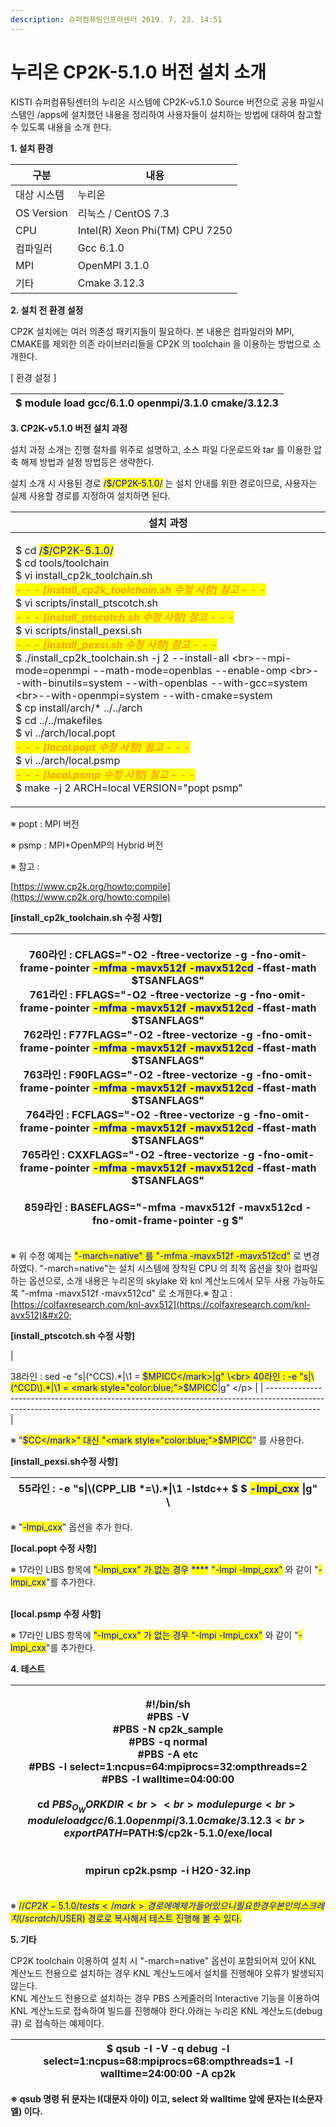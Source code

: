 ```yaml
---
description: 슈퍼컴퓨팅인프라센터 2019. 7. 23. 14:51
---
```


# 누리온 CP2K-5.1.0 버전 설치 소개

KISTI 슈퍼컴퓨팅센터의 누리온 시스템에 CP2K-v5.1.0 Source 버전으로 공용 파일시스템인 /apps에 설치했던 내용을 정리하여 사용자들이 설치하는 방법에 대하여 참고할 수 있도록 내용을 소개 한다.



**1. 설치 환경**&#x20;

|  **구분**     | **내용**                          |
| ----------- | ------------------------------- |
|  대상 시스템     |  누리온                            |
| OS Version  |  리눅스 / CentOS 7.3               |
|  CPU        |  Intel(R) Xeon Phi(TM) CPU 7250 |
|  컴파일러       |  Gcc 6.1.0                      |
|  MPI        |  OpenMPI 3.1.0                  |
|  기타         |  Cmake 3.12.3                   |



**2. 설치 전 환경 설정**

&#x20;CP2K 설치에는 여러 의존성 패키지들이 필요하다. 본 내용은 컴파일러와 MPI, CMAKE를 제외한 의존 라이브러리들을 CP2K 의 toolchain 을 이용하는 방법으로 소개한다.

&#x20;\[ 환경 설정 ]

|  $ module load gcc/6.1.0 openmpi/3.1.0 cmake/3.12.3 |
| --------------------------------------------------- |



&#x20;**3. CP2K-v5.1.0 버전 설치 과정**

&#x20;설치 과정 소개는 진행 절차를 위주로 설명하고, 소스 파일 다운로드와 tar 를 이용한 압축 해제 방법과 설정 방법등은 생략한다. &#x20;

설치 소개 시 사용된 경로 <mark style="color:blue;">/$/CP2K-5.1.0/</mark> 는 설치 안내를 위한 경로이므로, 사용자는 실제 사용할 경로를 지정하여 설치하면 된다. &#x20;

|  **설치 과정**                                                                                                                                                                                                                                                                                                                                                                                                                                                                                                                                                                                                                                                                                                                                                                                                                                                                                                                                                                                                                                                                                                                                                                                                |
| --------------------------------------------------------------------------------------------------------------------------------------------------------------------------------------------------------------------------------------------------------------------------------------------------------------------------------------------------------------------------------------------------------------------------------------------------------------------------------------------------------------------------------------------------------------------------------------------------------------------------------------------------------------------------------------------------------------------------------------------------------------------------------------------------------------------------------------------------------------------------------------------------------------------------------------------------------------------------------------------------------------------------------------------------------------------------------------------------------------------------------------------------------------------------------------------------------- |
| <p> $ cd <mark style="color:blue;">/$/CP2K-5.1.0/</mark><br> $ cd tools/toolchain<br> $ vi install_cp2k_toolchain.sh<br>  <em><mark style="color:orange;"><strong>- - - [install_cp2k_toolchain.sh 수정 사항] 참고 - - -</strong></mark></em><br> $ vi scripts/install_ptscotch.sh <br>  <em><mark style="color:orange;"><strong>- - - [install_ptscotch.sh 수정 사항] 참고 - - -</strong></mark></em><br> $ vi scripts/install_pexsi.sh<br>  <em><strong>  </strong><mark style="color:orange;"><strong>- - - [install_pexsi.sh 수정 사항] 참고 - - -</strong></mark></em><br> $ ./install_cp2k_toolchain.sh -j 2 --install-all \<br>--mpi-mode=openmpi --math-mode=openblas --enable-omp \<br>--with-binutils=system --with-openblas --with-gcc=system \<br>--with-openmpi=system --with-cmake=system<br> $ cp install/arch/* ../../arch<br> $ cd ../../makefiles<br> $ vi ../arch/local.popt<br> <em><strong>  </strong><mark style="color:orange;"><strong>- - - [local.popt 수정 사항] 참고 - - -</strong></mark></em><br> $ vi ../arch/local.psmp<br> <em><strong>  </strong><mark style="color:orange;"><strong>- - - [local.psmp 수정 사항] 참고 - - -</strong></mark></em><br>  $ make -j 2 ARCH=local VERSION="popt psmp"</p> |

※ popt : MPI 버전

※ psmp : MPI+OpenMP의 Hybrid 버전

※ 참고 :&#x20;

[https://www.cp2k.org/howto:compile](https://www.cp2k.org/howto:compile)



**\[install\_cp2k\_toolchain.sh 수정 사항]**&#x20;

| <p> 760라인 : CFLAGS="-O2 -ftree-vectorize -g -fno-omit-frame-pointer <mark style="color:blue;">-mfma -mavx512f -mavx512cd</mark> -ffast-math $TSANFLAGS"<br> 761라인 : FFLAGS="-O2 -ftree-vectorize -g -fno-omit-frame-pointer <mark style="color:blue;">-mfma -mavx512f -mavx512cd</mark> -ffast-math $TSANFLAGS"<br> 762라인 : F77FLAGS="-O2 -ftree-vectorize -g -fno-omit-frame-pointer <mark style="color:blue;">-mfma -mavx512f -mavx512cd</mark> -ffast-math $TSANFLAGS"<br> 763라인 : F90FLAGS="-O2 -ftree-vectorize -g -fno-omit-frame-pointer <mark style="color:blue;">-mfma -mavx512f -mavx512cd</mark> -ffast-math $TSANFLAGS"<br> 764라인 : FCFLAGS="-O2 -ftree-vectorize -g -fno-omit-frame-pointer <mark style="color:blue;">-mfma -mavx512f -mavx512cd</mark> -ffast-math $TSANFLAGS"<br> 765라인 : CXXFLAGS="-O2 -ftree-vectorize -g -fno-omit-frame-pointer <mark style="color:blue;">-mfma -mavx512f -mavx512cd</mark> -ffast-math $TSANFLAGS"<br> <br> 859라인 : BASEFLAGS="-mfma -mavx512f -mavx512cd -fno-omit-frame-pointer -g $"</p> |
| ----------------------------------------------------------------------------------------------------------------------------------------------------------------------------------------------------------------------------------------------------------------------------------------------------------------------------------------------------------------------------------------------------------------------------------------------------------------------------------------------------------------------------------------------------------------------------------------------------------------------------------------------------------------------------------------------------------------------------------------------------------------------------------------------------------------------------------------------------------------------------------------------------------------------------------------------------------------------------------------------------------------------------------------------- |

※ 위 수정 예제는 <mark style="color:blue;">"-march=native" 를 "-mfma -mavx512f -mavx512cd"</mark> 로 변경 하였다.   "-march=native"는 설치 시스템에 장착된 CPU 의 최적 옵션을 찾아 컴파일하는 옵션으로,   소개 내용은 누리온의 skylake 와 knl 계산노드에서 모두 사용 가능하도록 "-mfma -mavx512f -mavx512cd" 로 소개한다.※ 참고 : [https://colfaxresearch.com/knl-avx512](https://colfaxresearch.com/knl-avx512)&#x20;



**\[install\_ptscotch.sh 수정 사항]**&#x20;

| <p> 38라인 :  sed -e "s|\(^CCS\).*|\1 = <mark style="color:blue;">$MPICC</mark>|g" \<br> 40라인 :      -e "s|\(^CCD\).*|\1 = <mark style="color:blue;">$MPICC</mark>|g" \</p> |
| ------------------------------------------------------------------------------------------------------------------------------------------------------------------------- |

※ "<mark style="color:blue;">$CC</mark>" 대신 "<mark style="color:blue;">$MPICC</mark>" 를 사용한다.



**\[install\_pexsi.sh수정 사항]**&#x20;

|  55라인 : -e "s\|\\(CPP\_LIB \*=\\).\*\|\1 -lstdc++ $ $ <mark style="color:blue;">-lmpi\_cxx</mark> \|g" \\ |
| --------------------------------------------------------------------------------------------------------- |

※ "<mark style="color:blue;">-lmpi\_cxx</mark>" 옵션을 추가 한다.



**\[local.popt 수정 사항]**&#x20;



※ 17라인 LIBS 항목에 <mark style="color:blue;">"-lmpi\_cxx" 가 없는 경우</mark> <mark style="color:blue;"></mark><mark style="color:blue;">****</mark> <mark style="color:blue;"></mark><mark style="color:blue;">"-lmpi -lmpi\_cxx"</mark> 와 같이 "<mark style="color:blue;">-lmpi\_cxx</mark>"를 추가한다.

&#x20;

&#x20;

\
**\[local.psmp 수정 사항]**&#x20;

&#x20;

&#x20;

※ 17라인 LIBS 항목에 <mark style="color:blue;">"-lmpi\_cxx" 가 없는 경우 "-lmpi -lmpi\_cxx"</mark> 와 같이 "<mark style="color:blue;">-lmpi\_cxx</mark>"를 추가한다.



**4. 테스트**

| <p> #!/bin/sh<br> #PBS -V<br> #PBS -N cp2k_sample<br> #PBS -q normal<br> #PBS -A etc<br> #PBS -l select=1:ncpus=64:mpiprocs=32:ompthreads=2<br> #PBS -l walltime=04:00:00<br> <br> cd $PBS_O_WORKDIR<br> <br> module purge<br> module load gcc/6.1.0 openmpi/3.1.0 cmake/3.12.3<br> export PATH=$PATH:$/cp2k-5.1.0/exe/local<br><br><br> mpirun cp2k.psmp -i H2O-32.inp</p> |
| --------------------------------------------------------------------------------------------------------------------------------------------------------------------------------------------------------------------------------------------------------------------------------------------------------------------------------------------------------------------------- |

※ <mark style="color:blue;">/$/CP2K-5.1.0/tests</mark> 경로에 예제가 들어 있으니 필요한 경우 본인의 스크레치(/scratch/$USER) 경로로 복사해서 테스트 진행해 볼 수 있다.



**5. 기타**

CP2K toolchain 이용하여 설치 시 "-march=native" 옵션이 포함되어져 있어 KNL 계산노드 전용으로 설치하는 경우 KNL 계산노드에서 설치를 진행해야 오류가 발생되지 않는다.\
KNL 계산노드 전용으로 설치하는 경우 PBS 스케줄러의 Interactive 기능을 이용하여 KNL 계산노드로 접속하여 빌드를 진행해야 한다.아래는 누리온 KNL 계산노드(debug 큐) 로 접속하는 예제이다.&#x20;

|  $ qsub -I -V -q debug -l select=1:ncpus=68:mpiprocs=68:ompthreads=1 -l walltime=24:00:00 -A cp2k |
| ------------------------------------------------------------------------------------------------- |

**※ qsub 명령 뒤 문자는 I(대문자 아이)  이고, select 와 walltime 앞에 문자는 l(소문자 엘) 이다.**
